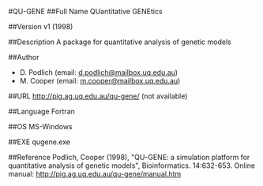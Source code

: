 #QU-GENE
##Full Name
QUantitative GENEtics

##Version
v1 (1998)

##Description
A package for quantitative analysis of genetic models

##Author
* D. Podlich (email: d.podlich@mailbox.uq.edu.au)
* M. Cooper (email: m.cooper@mailbox.uq.edu.au)

##URL
http://pig.ag.uq.edu.au/qu-gene/ (not available)

##Language
Fortran

##OS
MS-Windows

##EXE
qugene.exe

##Reference
Podlich, Cooper (1998), "QU-GENE: a simulation platform for quantitative analysis of genetic models", Bioinformatics. 14:632-653. Online manual: http://pig.ag.uq.edu.au/qu-gene/manual.htm


